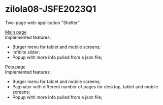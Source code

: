 # zilola08-JSFE2023Q1
Two-page web-application "Shelter" <br>

[Main page](https://zilola08.github.io/shelter/main.html) <br>
Implemented features:
- Burger menu for tablet and mobile screens;
- Infinite slider;
- Popup with more info pulled from a json file;

[Pets page](https://zilola08.github.io/shelter/pets.html) <br>
Implemented features:
- Burger menu for tablet and mobile screens;
- Paginator with different number of pages for desktop, tablet and mobile screens;
- Popup with more info pulled from a json file;



